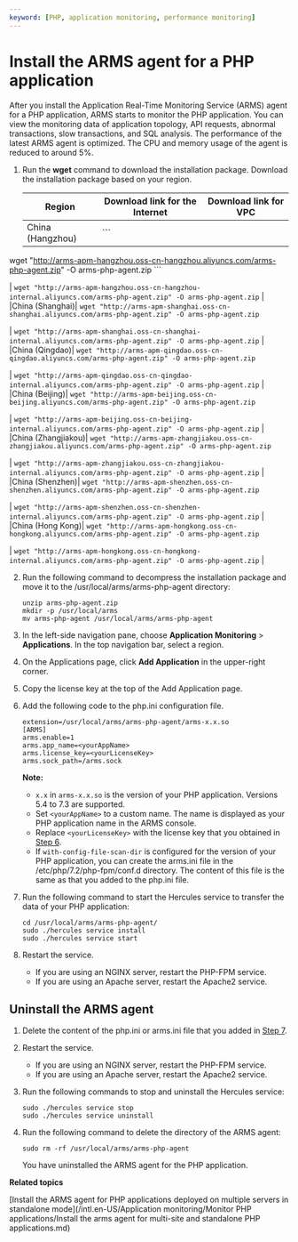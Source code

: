 ```yaml
---
keyword: [PHP, application monitoring, performance monitoring]
---
```


# Install the ARMS agent for a PHP application

After you install the Application Real-Time Monitoring Service \(ARMS\) agent for a PHP application, ARMS starts to monitor the PHP application. You can view the monitoring data of application topology, API requests, abnormal transactions, slow transactions, and SQL analysis. The performance of the latest ARMS agent is optimized. The CPU and memory usage of the agent is reduced to around 5%.

1.  Run the **wget** command to download the installation package. Download the installation package based on your region.

    |Region|Download link for the Internet|Download link for VPC|
    |------|------------------------------|---------------------|
    |China \(Hangzhou\)|    ```
wget "http://arms-apm-hangzhou.oss-cn-hangzhou.aliyuncs.com/arms-php-agent.zip" -O arms-php-agent.zip
    ```

|    ```
wget "http://arms-apm-hangzhou.oss-cn-hangzhou-internal.aliyuncs.com/arms-php-agent.zip" -O arms-php-agent.zip
    ``` |
    |China \(Shanghai\)|    ```
wget "http://arms-apm-shanghai.oss-cn-shanghai.aliyuncs.com/arms-php-agent.zip" -O arms-php-agent.zip
    ```

|    ```
wget "http://arms-apm-shanghai.oss-cn-shanghai-internal.aliyuncs.com/arms-php-agent.zip" -O arms-php-agent.zip
    ``` |
    |China \(Qingdao\)|    ```
wget "http://arms-apm-qingdao.oss-cn-qingdao.aliyuncs.com/arms-php-agent.zip" -O arms-php-agent.zip
    ```

|    ```
wget "http://arms-apm-qingdao.oss-cn-qingdao-internal.aliyuncs.com/arms-php-agent.zip" -O arms-php-agent.zip
    ``` |
    |China \(Beijing\)|    ```
wget "http://arms-apm-beijing.oss-cn-beijing.aliyuncs.com/arms-php-agent.zip" -O arms-php-agent.zip
    ```

|    ```
wget "http://arms-apm-beijing.oss-cn-beijing-internal.aliyuncs.com/arms-php-agent.zip" -O arms-php-agent.zip
    ``` |
    |China \(Zhangjiakou\)|    ```
wget "http://arms-apm-zhangjiakou.oss-cn-zhangjiakou.aliyuncs.com/arms-php-agent.zip" -O arms-php-agent.zip
    ```

|    ```
wget "http://arms-apm-zhangjiakou.oss-cn-zhangjiakou-internal.aliyuncs.com/arms-php-agent.zip" -O arms-php-agent.zip
    ``` |
    |China \(Shenzhen\)|    ```
wget "http://arms-apm-shenzhen.oss-cn-shenzhen.aliyuncs.com/arms-php-agent.zip" -O arms-php-agent.zip
    ```

|    ```
wget "http://arms-apm-shenzhen.oss-cn-shenzhen-internal.aliyuncs.com/arms-php-agent.zip" -O arms-php-agent.zip
    ``` |
    |China \(Hong Kong\)|    ```
wget "http://arms-apm-hongkong.oss-cn-hongkong.aliyuncs.com/arms-php-agent.zip" -O arms-php-agent.zip
    ```

|    ```
wget "http://arms-apm-hongkong.oss-cn-hongkong-internal.aliyuncs.com/arms-php-agent.zip" -O arms-php-agent.zip
    ``` |

2.  Run the following command to decompress the installation package and move it to the /usr/local/arms/arms-php-agent directory:

    ```
    unzip arms-php-agent.zip
    mkdir -p /usr/local/arms
    mv arms-php-agent /usr/local/arms/arms-php-agent
    ```

3.  In the left-side navigation pane, choose **Application Monitoring** \> **Applications**. In the top navigation bar, select a region.

4.  On the Applications page, click **Add Application** in the upper-right corner.

5.  Copy the license key at the top of the Add Application page.

6.  Add the following code to the php.ini configuration file.

    ```
    extension=/usr/local/arms/arms-php-agent/arms-x.x.so
    [ARMS]
    arms.enable=1
    arms.app_name=<yourAppName>
    arms.license_key=<yourLicenseKey>
    arms.sock_path=/arms.sock
    ```

    **Note:**

    -   `x.x` in `arms-x.x.so` is the version of your PHP application. Versions 5.4 to 7.3 are supported.
    -   Set `<yourAppName>` to a custom name. The name is displayed as your PHP application name in the ARMS console.
    -   Replace `<yourLicenseKey>` with the license key that you obtained in [Step 6](#step_uz0_rqc_n3i).
    -   If `with-config-file-scan-dir` is configured for the version of your PHP application, you can create the arms.ini file in the /etc/php/7.2/php-fpm/conf.d directory. The content of this file is the same as that you added to the php.ini file.
7.  Run the following command to start the Hercules service to transfer the data of your PHP application:

    ```
    cd /usr/local/arms/arms-php-agent/
    sudo ./hercules service install
    sudo ./hercules service start
    ```

8.  Restart the service.

    -   If you are using an NGINX server, restart the PHP-FPM service.
    -   If you are using an Apache server, restart the Apache2 service.

## Uninstall the ARMS agent

1.  Delete the content of the php.ini or arms.ini file that you added in [Step 7](#step_spb_vdc_0nq).

2.  Restart the service.

    -   If you are using an NGINX server, restart the PHP-FPM service.
    -   If you are using an Apache server, restart the Apache2 service.
3.  Run the following commands to stop and uninstall the Hercules service:

    ```
    sudo ./hercules service stop
    sudo ./hercules service uninstall
    ```

4.  Run the following command to delete the directory of the ARMS agent:

    ```
    sudo rm -rf /usr/local/arms/arms-php-agent
    ```

    You have uninstalled the ARMS agent for the PHP application.


**Related topics**  


[Install the ARMS agent for PHP applications deployed on multiple servers in standalone mode](/intl.en-US/Application monitoring/Monitor PHP applications/Install the arms agent for multi-site and standalone PHP applications.md)


